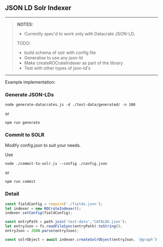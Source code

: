 ## JSON LD Solr Indexer

---
>**NOTES:** 
>   
>    - Currently spec'd to work only with Datacrate JSON-LD.
>
>    TODO: 
>    - build schema of solr with config file
>    - Generalise to use any json-ld
>    - Make createROCrateIndexer as part of the library
>    - Test with other types of json-ld's
---

Example implementation:

### Generate JSON-LDs

```
node generate-datacrates.js -d ./test-data/generated/ -n 100
```
or
```
npm run generate
```

### Commit to SOLR

Modify config.json to suit your needs.

Use     
```
node ./commit-to-solr.js --config ./config.json
```
or 
```
npm run commit
```

### Detail

```JavaScript
const fieldConfig = require('./fields.json');
let indexer = new ROCrateIndexer();
indexer.setConfig(fieldConfig);

const entryPath = path.join('test-data','CATALOG.json');
let entryJson = fs.readFileSync(entryPath).toString();
entryJson = JSON.parse(entryJson);

const solrObject = await indexer.createSolrObject(entryJson, '@graph');
```

